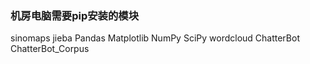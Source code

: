 ### 机房电脑需要pip安装的模块
sinomaps
jieba
Pandas
Matplotlib
NumPy
SciPy
wordcloud
ChatterBot
ChatterBot_Corpus
